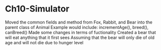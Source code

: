 # Ch10-Simulator
 
Moved the common fields and method from Fox, Rabbit, and Bear into the parent class of Animal
Example would include: incrementAge(), breed(), canBreed()
Made some changes in terms of fuctionality
Created a bear that will eat anything that it first sees
Assuming that the bear will only die of old age and will not die due to hunger level
